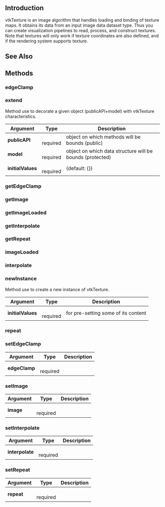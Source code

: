 ## Introduction

vtkTexture is an image algorithm that handles loading and binding of texture maps.
It obtains its data from an input image data dataset type. 
Thus you can create visualization pipelines to read, process, and construct textures. 
Note that textures will only work if texture coordinates are also defined, and if the rendering system supports texture.




## See Also

## Methods


### edgeClamp





### extend

Method use to decorate a given object (publicAPI+model) with vtkTexture characteristics.


| Argument | Type | Description |
| ------------- | ------------- | ----- |
| **publicAPI** | <span class="arg-type"></span></br></span><span class="arg-required">required</span> | object on which methods will be bounds (public) |
| **model** | <span class="arg-type"></span></br></span><span class="arg-required">required</span> | object on which data structure will be bounds (protected) |
| **initialValues** | <span class="arg-type"></span></br></span><span class="arg-required">required</span> | (default: {}) |


### getEdgeClamp





### getImage





### getImageLoaded





### getInterpolate





### getRepeat





### imageLoaded





### interpolate





### newInstance

Method use to create a new instance of vtkTexture.


| Argument | Type | Description |
| ------------- | ------------- | ----- |
| **initialValues** | <span class="arg-type"></span></br></span><span class="arg-required">required</span> | for pre-setting some of its content |


### repeat





### setEdgeClamp




| Argument | Type | Description |
| ------------- | ------------- | ----- |
| **edgeClamp** | <span class="arg-type"></span></br></span><span class="arg-required">required</span> |  |


### setImage




| Argument | Type | Description |
| ------------- | ------------- | ----- |
| **image** | <span class="arg-type"></span></br></span><span class="arg-required">required</span> |  |


### setInterpolate




| Argument | Type | Description |
| ------------- | ------------- | ----- |
| **interpolate** | <span class="arg-type"></span></br></span><span class="arg-required">required</span> |  |


### setRepeat




| Argument | Type | Description |
| ------------- | ------------- | ----- |
| **repeat** | <span class="arg-type"></span></br></span><span class="arg-required">required</span> |  |


